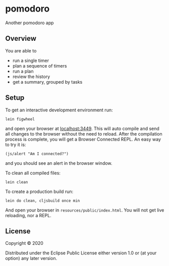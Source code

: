# pomodoro

Another pomodoro app

## Overview

You are able to 
 - run a single timer
 - plan a sequence of timers
 - run a plan
 - review the history
 - get a summary, grouped by tasks

## Setup

To get an interactive development environment run:

    lein figwheel

and open your browser at [localhost:3449](http://localhost:3449/).
This will auto compile and send all changes to the browser without the
need to reload. After the compilation process is complete, you will
get a Browser Connected REPL. An easy way to try it is:

    (js/alert "Am I connected?")

and you should see an alert in the browser window.

To clean all compiled files:

    lein clean

To create a production build run:

    lein do clean, cljsbuild once min

And open your browser in `resources/public/index.html`. You will not
get live reloading, nor a REPL. 

## License

Copyright © 2020

Distributed under the Eclipse Public License either version 1.0 or (at your option) any later version.
